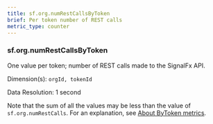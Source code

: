```yaml
---
title: sf.org.numRestCallsByToken
brief: Per token number of REST calls
metric_type: counter
---
```

###  sf.org.numRestCallsByToken

One value per token; number of REST calls made to the SignalFx API. 

Dimension(s): `orgId, tokenId`

Data Resolution: 1 second

Note that the sum of all the values may be less than the value of `sf.org.numRestCalls`. For an explanation, see [About ByToken metrics](../readme.md#about-bytoken-metrics).

